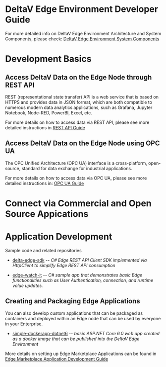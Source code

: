 # DeltaV Edge Environment Developer Guide

For more detailed info on DeltaV Edge Environment Architecture and System Components, please check: [DeltaV Edge Environment System Components]()

# Development Basics

## Access DeltaV Data on the Edge Node through REST API

REST (representational state transfer) API is a web service that is based on HTTPS and provides data in JSON format, which are both compatible to numerous modern data analytics applications, such as Grafana, Jupyter Notebook, Node-RED, PowerBI, Excel, etc.

For more details on how to access data via REST API, please see more detailed instructions in [REST API Guide](./rest-api/rest-api.md)


## Access DeltaV Data on the Edge Node using OPC UA

The OPC Unified Architecture (OPC UA) interface is a cross-platform, open-source, standard for data exchange for industrial applications. 

For more details on how to access data via OPC UA, please see more detailed instructions in:   [OPC UA Guide](./opc-ua/opc-ua.md)

# Connect via Commercial and Open Source Appications



# Application Development

Sample code and related repositories


-	[delta-edge-sdk](https://github.com/EmersonDeltaV/deltav-edge-sdk) -- _C# Edge REST API Client SDK implemented via HttpClient to simplify Edge REST API consumption_

-	[edge-watch-it](https://github.com/EmersonDeltaV/simple-dockerapp-dotnet6) -- _C# sample app that demonstrates basic Edge functionalities such as User Authentication, connection, and runtime value updates._ 

## Creating and Packaging Edge Applications

You can also develop custom applications that can be packaged as containers and deployed within an Edge node that can be used by everyone in your Enterprise.

-	[simple-dockerapp-dotnet6](https://github.com/EmersonDeltaV/simple-dockerapp-dotnet6) -- _basic ASP.NET Core 6.0 web app created as a docker image that can be published into the DeltaV Edge Environment_


More details on setting up Edge Marketplace Applications can be found in [Edge Marketplace Application Development Guide](edge-applications.md)




